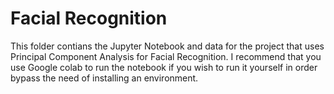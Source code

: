 # Facial Recognition

This folder contians the Jupyter Notebook and data for the project that uses Principal Component Analysis for Facial Recognition. I recommend that you use Google colab to run the notebook if you wish to run it yourself in order bypass the need of installing an environment.
